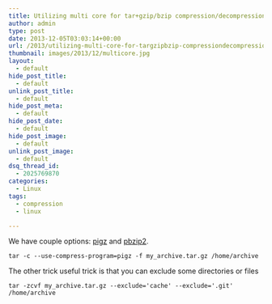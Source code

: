```yaml
---
title: Utilizing multi core for tar+gzip/bzip compression/decompression
author: admin
type: post
date: 2013-12-05T03:03:14+00:00
url: /2013/utilizing-multi-core-for-targzipbzip-compressiondecompression/
thumbnail: images/2013/12/multicore.jpg
layout:
  - default
hide_post_title:
  - default
unlink_post_title:
  - default
hide_post_meta:
  - default
hide_post_date:
  - default
hide_post_image:
  - default
unlink_post_image:
  - default
dsq_thread_id:
  - 2025769870
categories:
  - Linux
tags:
  - compression
  - linux

---
```

We have couple options: [pigz](http://www.zlib.net/pigz/) and [pbzip2](http://compression.ca/pbzip2/).

```
tar -c --use-compress-program=pigz -f my_archive.tar.gz /home/archive 
```

The other trick useful trick is that you can exclude some directories or files

```
tar -zcvf my_archive.tar.gz --exclude='cache' --exclude='.git' /home/archive
```